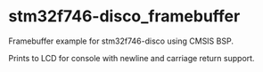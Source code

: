 # stm32f746-disco_framebuffer

Framebuffer example for stm32f746-disco using CMSIS BSP.

Prints to LCD for console with newline and carriage return support.
